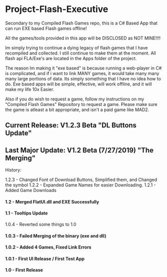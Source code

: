 # Project-Flash-Executive
Secondary to my Compiled Flash Games repo, this is a C# Based App that can run EXE based Flash games offline!

All the games/tools provided in this app will be DISCLOSED as NOT MINE!!!! 

Im simply trying to continue a dying legacy of flash games that I have recompiled and collected. I still continue to make them at the moment. All flash api FLA/Exe's are located in the Apps folder of the project.

The reason Im making it "exe based" is because running a web-player in C# is complicated, and if i want to link MANY games, it would take many many many large portions of data.
Its simply something that I have no idea how to do. Exe based apps will be simple, effective, will work offline, and it will make my life 10x Easier.

Also if you do wish to request a game, follow my instructions on my "Compiled Flash Games" Repository to request a game. Please make sure the game is atleast a bit appropriate, and isn't a paid game like MAD2.

## Current Release: V1.2.3 Beta "DL Buttons Update"

## Last Major Update: V1.2 Beta (7/27/2019) "The Merging"




History:

1.2.3 - Changed Font of Download Buttons, Simplified them, and Changed the symbol
1.2.2 - Expanded Game Names for easier Downloading.
1.2.1 - Added Game Downloads
#### 1.2 - Merged FlatUI.dll and EXE Successfully
#### 1.1 - Tooltips Update
1.0.4 - Reverted some things to 1.0
#### 1.0.3 - Failed Merging of the binary (exe and dll)
#### 1.0.2 - Added 4 Games, Fixed Link Errors
#### 1.0.1 - First UI Release / First Test App
#### 1.0 - First Release
